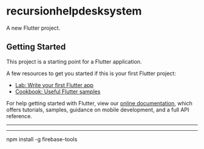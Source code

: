 # recursionhelpdesksystem

A new Flutter project.

## Getting Started

This project is a starting point for a Flutter application.

A few resources to get you started if this is your first Flutter project:

- [Lab: Write your first Flutter app](https://flutter.dev/docs/get-started/codelab)
- [Cookbook: Useful Flutter samples](https://flutter.dev/docs/cookbook)

For help getting started with Flutter, view our
[online documentation](https://flutter.dev/docs), which offers tutorials,
samples, guidance on mobile development, and a full API reference.

------------------------
<script type="module">
  // Import the functions you need from the SDKs you need
  import { initializeApp } from "https://www.gstatic.com/firebasejs/9.6.11/firebase-app.js";
  import { getAnalytics } from "https://www.gstatic.com/firebasejs/9.6.11/firebase-analytics.js";
  // TODO: Add SDKs for Firebase products that you want to use
  // https://firebase.google.com/docs/web/setup#available-libraries

  // Your web app's Firebase configuration
  // For Firebase JS SDK v7.20.0 and later, measurementId is optional
  const firebaseConfig = {
    apiKey: "AIzaSyA9di8b37ur13Q4kATLvskxZmsrNoemtLg",
    authDomain: "recursion-5dd66.firebaseapp.com",
    projectId: "recursion-5dd66",
    storageBucket: "recursion-5dd66.appspot.com",
    messagingSenderId: "755601590737",
    appId: "1:755601590737:web:8d3787aa243e6517bd78f0",
    measurementId: "G-6K2FYFTF4P"
  };

  // Initialize Firebase
  const app = initializeApp(firebaseConfig);
  const analytics = getAnalytics(app);
</script>


-----------------------------
npm install -g firebase-tools
